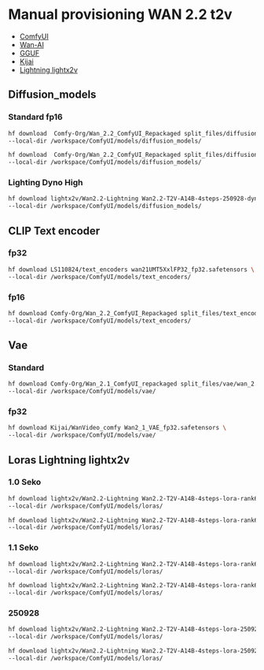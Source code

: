 # Manual provisioning WAN 2.2 t2v

- [ComfyUI](https://huggingface.co/Comfy-Org/Wan_2.2_ComfyUI_Repackaged)
- [Wan-AI](https://huggingface.co/Wan-AI)
- [GGUF](https://huggingface.co/QuantStack)
- [Kijai](https://huggingface.co/Kijai/WanVideo_comfy)
- [Lightning lightx2v](https://huggingface.co/lightx2v)

## Diffusion_models

### Standard fp16

```bash
hf download  Comfy-Org/Wan_2.2_ComfyUI_Repackaged split_files/diffusion_models/wan2.2_t2v_low_noise_14B_fp16.safetensors \
--local-dir /workspace/ComfyUI/models/diffusion_models/

hf download  Comfy-Org/Wan_2.2_ComfyUI_Repackaged split_files/diffusion_models/wan2.2_t2v_high_noise_14B_fp16.safetensors \
--local-dir /workspace/ComfyUI/models/diffusion_models/
``` 

### Lighting Dyno High

```bash 
hf download lightx2v/Wan2.2-Lightning Wan2.2-T2V-A14B-4steps-250928-dyno/Wan2.2-T2V-A14B-4steps-250928-dyno-high-lightx2v.safetensors \
--local-dir /workspace/ComfyUI/models/diffusion_models/
```

## CLIP Text encoder

### fp32

```bash
hf download LS110824/text_encoders wan21UMT5XxlFP32_fp32.safetensors \
--local-dir /workspace/ComfyUI/models/text_encoders/
```

### fp16

```bash
hf download Comfy-Org/Wan_2.2_ComfyUI_Repackaged split_files/text_encoders/umt5_xxl_fp16.safetensors \
--local-dir /workspace/ComfyUI/models/text_encoders/
```

## Vae

### Standard

```bash
hf download Comfy-Org/Wan_2.1_ComfyUI_repackaged split_files/vae/wan_2.1_vae.safetensors \
--local-dir /workspace/ComfyUI/models/vae/
```

### fp32

```bash
hf download Kijai/WanVideo_comfy Wan2_1_VAE_fp32.safetensors \
--local-dir /workspace/ComfyUI/models/vae/
```

## Loras Lightning lightx2v

### 1.0 Seko

```bash
hf download lightx2v/Wan2.2-Lightning Wan2.2-T2V-A14B-4steps-lora-rank64-Seko-V1/low_noise_model.safetensors \
--local-dir /workspace/ComfyUI/models/loras/

hf download lightx2v/Wan2.2-Lightning Wan2.2-T2V-A14B-4steps-lora-rank64-Seko-V1/high_noise_model.safetensors \
--local-dir /workspace/ComfyUI/models/loras/
```

### 1.1 Seko

```bash
hf download lightx2v/Wan2.2-Lightning Wan2.2-T2V-A14B-4steps-lora-rank64-Seko-V1.1/high_noise_model.safetensors \
--local-dir /workspace/ComfyUI/models/loras/

hf download lightx2v/Wan2.2-Lightning Wan2.2-T2V-A14B-4steps-lora-rank64-Seko-V1.1/low_noise_model.safetensors \
--local-dir /workspace/ComfyUI/models/loras/
```

### 250928

```bash
hf download lightx2v/Wan2.2-Lightning Wan2.2-T2V-A14B-4steps-lora-250928/high_noise_model.safetensors \
--local-dir /workspace/ComfyUI/models/loras/

hf download lightx2v/Wan2.2-Lightning Wan2.2-T2V-A14B-4steps-lora-250928/low_noise_model.safetensors \
--local-dir /workspace/ComfyUI/models/loras/
```